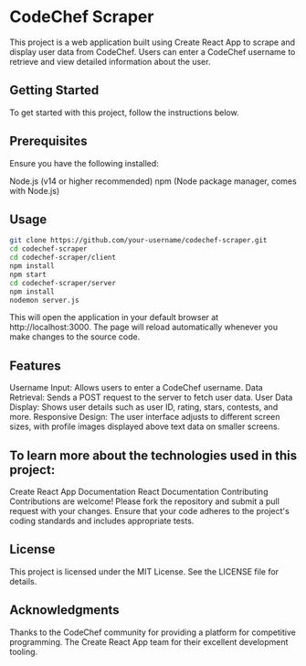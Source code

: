 # CodeChef Scraper
This project is a web application built using Create React App to scrape and display user data from CodeChef. Users can enter a CodeChef username to retrieve and view detailed information about the user.

## Getting Started
To get started with this project, follow the instructions below.

## Prerequisites
Ensure you have the following installed:

Node.js (v14 or higher recommended)
npm (Node package manager, comes with Node.js)

## Usage

```bash
git clone https://github.com/your-username/codechef-scraper.git
cd codechef-scraper
cd codechef-scraper/client
npm install
npm start
cd codechef-scraper/server
npm install
nodemon server.js
```

This will open the application in your default browser at http://localhost:3000. The page will reload automatically whenever you make changes to the source code.

## Features
Username Input: Allows users to enter a CodeChef username.
Data Retrieval: Sends a POST request to the server to fetch user data.
User Data Display: Shows user details such as user ID, rating, stars, contests, and more.
Responsive Design: The user interface adjusts to different screen sizes, with profile images displayed above text data on smaller screens.

## To learn more about the technologies used in this project:

Create React App Documentation
React Documentation
Contributing
Contributions are welcome! Please fork the repository and submit a pull request with your changes. Ensure that your code adheres to the project's coding standards and includes appropriate tests.

## License
This project is licensed under the MIT License. See the LICENSE file for details.

## Acknowledgments
Thanks to the CodeChef community for providing a platform for competitive programming.
The Create React App team for their excellent development tooling.